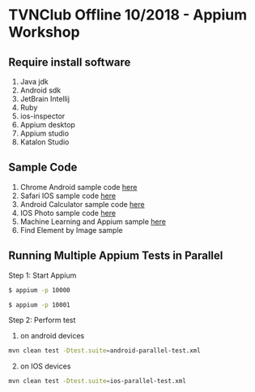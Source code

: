 # TVNClub Offline 10/2018 - Appium Workshop

## Require install software
1. Java jdk
2. Android sdk
3. JetBrain Intellij
4. Ruby
5. ios-inspector
6. Appium desktop
7. Appium studio
8. Katalon Studio

## Sample Code
1. Chrome Android sample code [here](/src/test/java/web/ChromeAndroid.java)
2. Safari IOS sample code [here](/src/test/java/web/SafariIphone.java)
3. Android Calculator sample code [here](/src/test/java/app/AndroidNativeApp.java)
4. IOS Photo sample code [here](/src/test/java/app/IOSNativeApp.java)
5. Machine Learning and Appium sample [here](/src/test/java/ai/IOSPhotoApp.java)
6. Find Element by Image sample [](/src/test/java/image/FindByImage.java)

## Running Multiple Appium Tests in Parallel
Step 1: Start Appium 
```bash
$ appium -p 10000
```
```bash
$ appium -p 10001
```
Step 2: Perform test
1. on android devices
```bash
mvn clean test -Dtest.suite=android-parallel-test.xml
```
2. on IOS devices
```bash
mvn clean test -Dtest.suite=ios-parallel-test.xml
```


